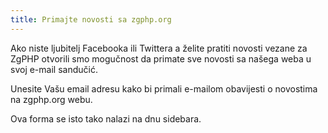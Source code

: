 ```yaml
---
title: Primajte novosti sa zgphp.org
---
```


Ako niste ljubitelj Facebooka ili Twittera a želite pratiti novosti vezane za
ZgPHP otvorili smo mogučnost da primate sve novosti sa našega weba u svoj e-mail
sandučić.

Unesite Vašu email adresu kako bi primali e-mailom obavijesti o novostima na
zgphp.org webu.

Ova forma se isto tako nalazi na dnu sidebara.
